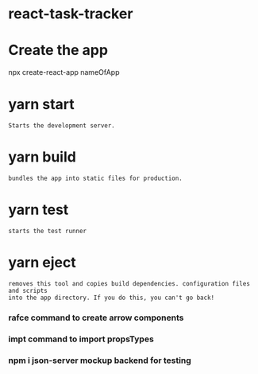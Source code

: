# react-task-tracker

# Create the app 
npx create-react-app nameOfApp

# yarn start
    Starts the development server.
# yarn build
    bundles the app into static files for production.
# yarn test
    starts the test runner
# yarn eject
    removes this tool and copies build dependencies. configuration files and scripts
    into the app directory. If you do this, you can't go back!

### rafce command to create arrow components
### impt command to import propsTypes
### npm i json-server mockup backend for testing